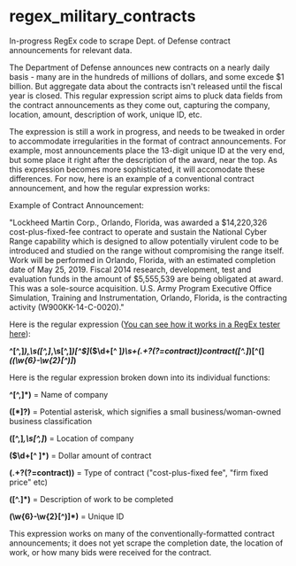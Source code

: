 # regex_military_contracts
In-progress RegEx code to scrape Dept. of Defense contract announcements for relevant data.

The Department of Defense announces new contracts on a nearly daily basis - many are in the hundreds of millions of dollars, and some excede $1 billion. But aggregate data about the contracts isn't released until the fiscal year is closed. This regular expression script aims to pluck data fields from the contract announcements as they come out, capturing the company, location, amount, description of work, unique ID, etc. 

The expression is still a work in progress, and needs to be tweaked in order to accommodate irregularities in the format of contract announcements. For example, most announcements place the 13-digit unique ID at the very end, but some place it right after the description of the award, near the top. As this expression becomes more sophisticated, it will accomodate these differences. For now, here is an example of a conventional contract announcement, and how the regular expression works:

Example of Contract Announcement:

"Lockheed Martin Corp., Orlando, Florida, was awarded a $14,220,326 cost-plus-fixed-fee contract to operate and sustain the National Cyber Range capability which is designed to allow potentially virulent code to be introduced and studied on the range without compromising the range itself. Work will be performed in Orlando, Florida, with an estimated completion date of May 25, 2019. Fiscal 2014 research, development, test and evaluation funds in the amount of $5,555,539 are being obligated at award. This was a sole-source acquisition. U.S. Army Program Executive Office Simulation, Training and Instrumentation, Orlando, Florida, is the contracting activity (W900KK-14-C-0020)."

Here is the regular expression (<a href="https://regex101.com/r/zJ5uC5/1">You can see how it works in a RegEx tester here</a>):


<b>^[^,]*)[,]([*]?)\s([^,]*,\s[^,]*)[^$]*(\$\d+[^ ]*)\s+(.+?(?=contract))contract([^.]*)[^(]*\((\w{6}-\w{2}[^)]*)</b>



Here is the regular expression broken down into its individual functions:

<b>^[^,]*)</b> = Name of company

<b>([*]?)</b> = Potential asterisk, which signifies a small business/woman-owned business classification

<b>([^,]*,\s[^,]*)</b> = Location of company

<b>(\$\d+[^ ]*)</b> = Dollar amount of contract

<b>(.+?(?=contract))</b> = Type of contract ("cost-plus-fixed fee", "firm fixed price" etc)

<b>([^.]*)</b> = Description of work to be completed

<b>(\w{6}-\w{2}[^)]*)</b> = Unique ID


This expression works on many of the conventionally-formatted contract announcements; it does not yet scrape the completion date, the location of work, or how many bids were received for the contract.

















